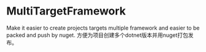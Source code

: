 MultiTargetFramework
====================

Make it easier to create projects targets multiple framework and easier to be packed and push by nuget. 方便为项目创建多个dotnet版本并用nuget打包发布。
